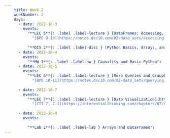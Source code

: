 ```yaml
---
    title: Week 2
    weekNumber: 2
    days:
      - date: 2022-10-3
        events:
          "**LEC 5**{: .label .label-lecture } [DataFrames: Accessing, Sorting, and Querying](http://datahub.ucsd.edu/user-redirect/git-sync?repo=https://github.com/dsc-courses/dsc10-2022-fa&subPath=lectures/lec05/lec05.ipynb) [✏️](resources/lectures/lec05/lec05.html)":
            "[BPD 9-10](https://notes.dsc10.com/02-data_sets/accessing.html)"
                
          "**DIS 2**{: .label .label-disc } [Python Basics, Arrays, and DataFrames](https://practice.dsc10.com/disc02/index.html)":
      - date: 2022-10-4
        events:
          "**HW 1**{: .label .label-hw } Causality and Basic Python":
      - date: 2022-10-5
        events:
          "**LEC 6**{: .label .label-lecture } [More Queries and GroupBy](http://datahub.ucsd.edu/user-redirect/git-sync?repo=https://github.com/dsc-courses/dsc10-2022-fa&subPath=lectures/lec06/lec06.ipynb) [✏️](resources/lectures/lec06/lec06solutions.html) ([extra video](https://youtu.be/xg7rnjWnZ48?t=598))":
            "[BPD 10-11](https://notes.dsc10.com/02-data_sets/querying.html)"
                
      - date: 2022-10-7
        events:
          "**LEC 7**{: .label .label-lecture } [Data Visualization](http://datahub.ucsd.edu/user-redirect/git-sync?repo=https://github.com/dsc-courses/dsc10-2022-fa&subPath=lectures/lec07/lec07.ipynb) [✏️](resources/lectures/lec07/lec07.html) ([extra videos](https://www.youtube.com/playlist?list=PLDNbnocpJUhbczUw2Rw6bqreEECMvZ8gN))":
            "[CIT 7, 7.1](https://inferentialthinking.com/chapters/07/Visualization.html)"
                
      - date: 2022-10-8
        events:
          
          "**Lab 2**{: .label .label-lab } Arrays and DataFrames":
---
```

